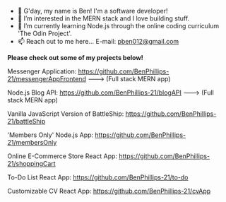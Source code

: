 - 👋 G'day, my name is Ben! I'm a software developer!
- 👀 I’m interested in the MERN stack and I love building stuff.
- 🌱 I’m currently learning Node.js through the online coding curriculum 'The Odin Project'.
- 📫 Reach out to me here... E-mail: pben012@gmail.com

**Please check out some of my projects below!** 

Messenger Application: https://github.com/BenPhillips-21/messengerAppFrontend   ---> (Full stack MERN app)

Node.js Blog API: https://github.com/BenPhillips-21/blogAPI   ---> (Full stack MERN app)

Vanilla JavaScript Version of BattleShip: https://github.com/BenPhillips-21/battleShip

'Members Only' Node.js App: https://github.com/BenPhillips-21/membersOnly

Online E-Commerce Store React App: https://github.com/BenPhillips-21/shoppingCart

To-Do List React App: https://github.com/BenPhillips-21/to-do

Customizable CV React App: https://github.com/BenPhillips-21/cvApp
